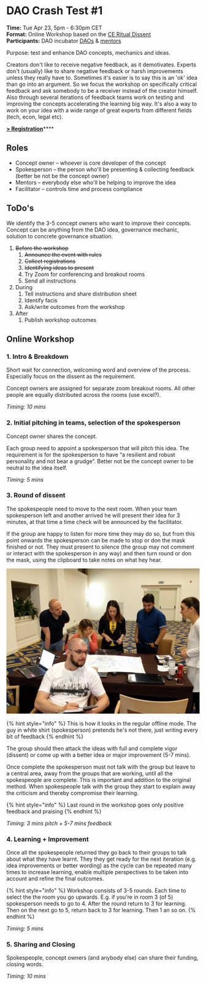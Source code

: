 # DAO Crash Test \#1

**Time:** Tue Apr 23, 5pm - 6:30pm CET  
**Format:** Online Workshop based on the [CE Ritual Dissent](https://cognitive-edge.com/methods/ritual-dissent/)  
**Participants:** DAO incubator [DAOs](../dao/) & [mentors](../mentors.md)

Purpose: test and enhance DAO concepts, mechanics and ideas.

Creators don't like to receive negative feedback, as it demotivates. Experts don't \(usually\) like to share negative feedback or harsh improvements unless they really have to. Sometimes it's easier is to say this is an 'ok' idea than go into an argument. So we focus the workshop on specifically critical feedback and ask somebody to be a receiver instead of the creator himself. Also through several iterations of feedback teams work on testing and improving the concepts accelerating the learning big way. It's also a way to work on your idea with a wide range of great experts from different fields \(tech, econ, legal etc\). 

[**&gt; Registration**](https://docs.google.com/forms/d/e/1FAIpQLScTdgDAFykFMhoPj6vwYSKlt-EQQNGERtkKEG0llNI7BT1ndQ/viewform)\*\*\*\*

## Roles

* Concept owner – whoever is core developer of the concept
* Spokesperson – the person who'll be presenting & collecting feedback \(better be not be the concept owner\)
* Mentors – everybody else who'll be helping to improve the idea
* Facilitator – controls time and process compliance

## ToDo's

We identify the 3-5 concept owners who want to improve their concepts. Concept can be anything from the DAO idea, governance mechanic, solution to concrete governance situation. 

1. ~~Before the workshop~~
   1. ~~Announce the event with rules~~
   2. ~~Collect registrations~~
   3. ~~Identifying ideas to present~~ 
   4. Try Zoom for conferencing and breakout rooms
   5. Send all instructions
2. During
   1. Tell instructions and share distribution sheet
   2. Identify facis
   3. Ask/write outcomes from the workshop
3. After
   1. Publish workshop outcomes

## Online Workshop

### 1. Intro & Breakdown

Short wait for connection, welcoming word and overview of the process. Especially focus on the dissent as the requirement.

Concept owners are assigned for separate zoom breakout rooms. All other people are equally distributed across the rooms \(use excel?\).

_Timing: 10 mins_

### 2. Initial pitching in teams, selection of the spokesperson

Concept owner shares the concept.

Each group need to appoint a spokesperson that will pitch this idea. The requirement is for the spokesperson to have “a resilient and robust personality and not bear a grudge”. Better not be the concept owner to be neutral to the idea itself.

_Timing: 5 mins_

### 3. Round of dissent 

The spokespeople need to move to the next room. When your team spokesperson left and another arrived he will present their idea for 3 minutes, at that time a time check will be announced by the facilitator.

If the group are happy to listen for more time they may do so, but from this point onwards the spokesperson can be made to stop or don the mask finished or not. They must present to silence \(the group may not comment or interact with the spokesperson in any way\) and then turn round or don the mask, using the clipboard to take notes on what hey hear.

![](../.gitbook/assets/image%20%281%29.png)

{% hint style="info" %}
This is how it looks in the regular offline mode. The guy in white shirt \(spokesperson\) pretends he's not there, just writing every bit of feedback
{% endhint %}

The group should then attack the ideas with full and complete vigor \(dissent\) or come up with a better idea or major improvement \(5-7 mins\).

Once complete the spokesperson must not talk with the group but leave to a central area, away from the groups that are working, until all the spokespeople are complete. This is important and addition to the original method. When spokespeople talk with the group they start to explain away the criticism and thereby compromise their learning.

{% hint style="info" %}
Last round in the workshop goes only positive feedback and praising
{% endhint %}

_Timing: 3 mins pitch + 5-7 mins feedback_

### 4. Learning + Improvement

Once all the spokespeople returned they go back to their groups to talk about what they have learnt. They they get ready for the next iteration \(e.g. idea improvements or better wording\) as the cycle can be repeated many times to increase learning, enable multiple perspectives to be taken into account and refine the final outcomes.

{% hint style="info" %}
Workshop consists of 3-5 rounds. Each time to select the the room you go upwards. E.g. if you're in room 3 \(of 5\) spokesperson needs to go to 4. After the round return to 3 for learning. Then on the next go to 5, return back to 3 for learning. Then 1 an so on.
{% endhint %}

_Timing: 5 mins_

### 5. Sharing and Closing

Spokespeople, concept owners \(and anybody else\) can share their funding, closing words.

_Timing: 10 mins_

